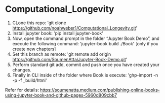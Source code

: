 # Computational_Longevity

1. CLone this repo: 'git clone https://github.com/noahweber1/Computational_Longevity.git'
2. Install jupyter book: 'pip install jupyter-book' 
3. Now, open the command prompt in the folder “Jupyter Book Demo”, and execute the following command: 'jupyter-book build ./Book' [only if you create new chapters]
4. Set this branch as remote: 'git remote add origin https://github.com/SoumenAtta/Jupyter-Book-Demo.git'
5. Perform standard git add, commit and push once you have created your changes.
6. Finally in CLI inside of the folder where Book is execute: 'ghp-import -n -p -f _build/html'

Refer for details: https://soumenatta.medium.com/publishing-online-books-using-jupyter-book-and-github-pages-5960d809cbb7

